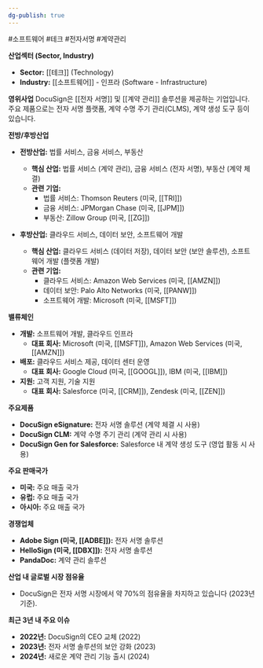 ```yaml
---
dg-publish: true
---
```

#소프트웨어 #테크 #전자서명 #계약관리 



**산업섹터 (Sector, Industry)**

- **Sector:** [[테크]] (Technology)
- **Industry:** [[소프트웨어]] - 인프라 (Software - Infrastructure)

**영위사업** DocuSign은 [[전자 서명]] 및 [[계약 관리]] 솔루션을 제공하는 기업입니다. 주요 제품으로는 전자 서명 플랫폼, 계약 수명 주기 관리(CLMS), 계약 생성 도구 등이 있습니다.

**전방/후방산업**

- **전방산업:** 법률 서비스, 금융 서비스, 부동산
    - **핵심 산업:** 법률 서비스 (계약 관리), 금융 서비스 (전자 서명), 부동산 (계약 체결)
    - **관련 기업:**
        - 법률 서비스: Thomson Reuters (미국, [[TRI]])
        - 금융 서비스: JPMorgan Chase (미국, [[JPM]])
        - 부동산: Zillow Group (미국, [[ZG]])
          
- **후방산업:** 클라우드 서비스, 데이터 보안, 소프트웨어 개발
    - **핵심 산업:** 클라우드 서비스 (데이터 저장), 데이터 보안 (보안 솔루션), 소프트웨어 개발 (플랫폼 개발)
    - **관련 기업:**
        - 클라우드 서비스: Amazon Web Services (미국, [[AMZN]])
        - 데이터 보안: Palo Alto Networks (미국, [[PANW]])
        - 소프트웨어 개발: Microsoft (미국, [[MSFT]])

**밸류체인**

- **개발:** 소프트웨어 개발, 클라우드 인프라
    - **대표 회사:** Microsoft (미국, [[MSFT]]), Amazon Web Services (미국, [[AMZN]])
- **배포:** 클라우드 서비스 제공, 데이터 센터 운영
    - **대표 회사:** Google Cloud (미국, [[GOOGL]]), IBM (미국, [[IBM]])
- **지원:** 고객 지원, 기술 지원
    - **대표 회사:** Salesforce (미국, [[CRM]]), Zendesk (미국, [[ZEN]])

**주요제품**

- **DocuSign eSignature:** 전자 서명 솔루션 (계약 체결 시 사용)
- **DocuSign CLM:** 계약 수명 주기 관리 (계약 관리 시 사용)
- **DocuSign Gen for Salesforce:** Salesforce 내 계약 생성 도구 (영업 활동 시 사용)

**주요 판매국가**

- **미국:** 주요 매출 국가
- **유럽:** 주요 매출 국가
- **아시아:** 주요 매출 국가

**경쟁업체**

- **Adobe Sign (미국, [[ADBE]]):** 전자 서명 솔루션
- **HelloSign (미국, [[DBX]]):** 전자 서명 솔루션
- **PandaDoc:** 계약 관리 솔루션

**산업 내 글로벌 시장 점유율**

- DocuSign은 전자 서명 시장에서 약 70%의 점유율을 차지하고 있습니다 (2023년 기준).

**최근 3년 내 주요 이슈**

- **2022년:** DocuSign의 CEO 교체 (2022)
- **2023년:** 전자 서명 솔루션의 보안 강화 (2023)
- **2024년:** 새로운 계약 관리 기능 출시 (2024)
